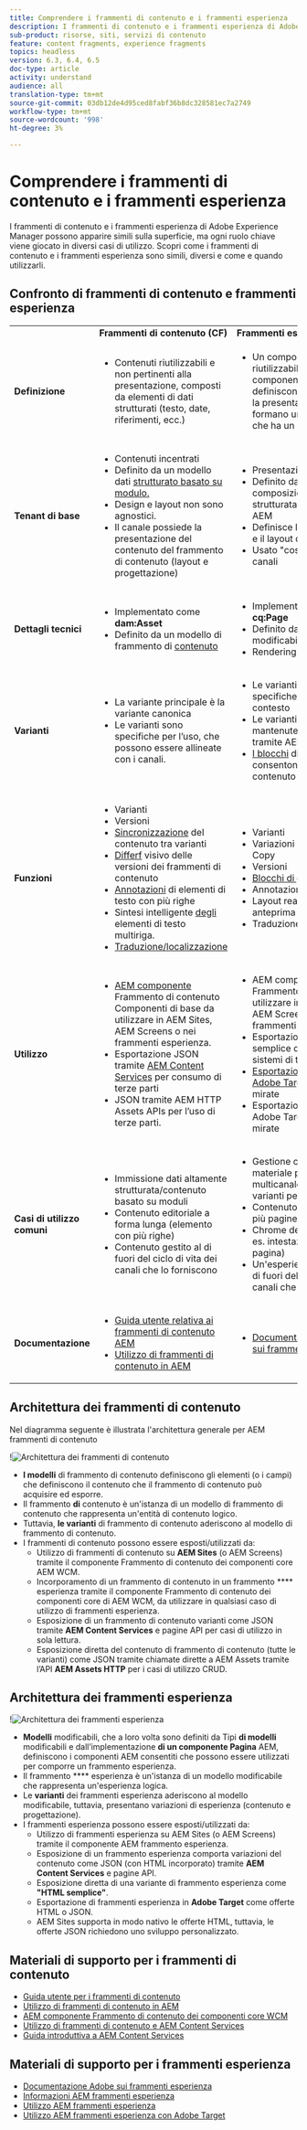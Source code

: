 ```yaml
---
title: Comprendere i frammenti di contenuto e i frammenti esperienza
description: I frammenti di contenuto e i frammenti esperienza di Adobe Experience Manager possono apparire simili sulla superficie, ma ogni ruolo chiave viene giocato in diversi casi di utilizzo. Scopri come i frammenti di contenuto e i frammenti esperienza sono simili, diversi e come e quando utilizzarli.
sub-product: risorse, siti, servizi di contenuto
feature: content fragments, experience fragments
topics: headless
version: 6.3, 6.4, 6.5
doc-type: article
activity: understand
audience: all
translation-type: tm+mt
source-git-commit: 03db12de4d95ced8fabf36b8dc328581ec7a2749
workflow-type: tm+mt
source-wordcount: '998'
ht-degree: 3%

---
```



# Comprendere i frammenti di contenuto e i frammenti esperienza

I frammenti di contenuto e i frammenti esperienza di Adobe Experience Manager possono apparire simili sulla superficie, ma ogni ruolo chiave viene giocato in diversi casi di utilizzo. Scopri come i frammenti di contenuto e i frammenti esperienza sono simili, diversi e come e quando utilizzarli.

## Confronto di frammenti di contenuto e frammenti esperienza

<table>
<tbody><tr><td><strong> </strong></td>
<td><strong>Frammenti di contenuto (CF)</strong></td>
<td><strong>Frammenti esperienza (XF)</strong></td>
</tr><tr><td><strong>Definizione</strong></td>
<td><ul>
<li>Contenuti <strong></strong>riutilizzabili e non pertinenti alla presentazione, composti da elementi di dati strutturati (testo, date, riferimenti, ecc.)</li>
</ul>
</td>
<td><ul>
<li>Un composito riutilizzabile di uno o più componenti AEM che definiscono il contenuto e la presentazione e che formano un' <strong>esperienza</strong> che ha un senso proprio</li>
</ul>
</td>
</tr><tr><td><strong>Tenant di base</strong></td>
<td><ul>
<li>Contenuti incentrati</li>
<li>Definito da un modello dati <a href="https://helpx.adobe.com/experience-manager/6-5/assets/using/content-fragments-models.html" target="_blank">strutturato basato su modulo.</a></li>
<li>Design e layout non sono agnostici.</li>
<li>Il canale possiede la presentazione del contenuto del frammento di contenuto (layout e progettazione)</li>
</ul>
</td>
<td><ul>
<li>Presentazione incentrata</li>
<li>Definito da una composizione non strutturata di componenti AEM</li>
<li>Definisce la progettazione e il layout del contenuto</li>
<li>Usato "così com'è" nei canali</li>
</ul>
</td>
</tr><tr><td><strong>Dettagli tecnici</strong></td>
<td><ul>
<li>Implementato come <strong>dam:Asset</strong></li>
<li>Definito da un modello di frammento di <a href="https://helpx.adobe.com/experience-manager/6-5/assets/using/content-fragments-models.html" target="_blank">contenuto</a></li>
</ul>
</td>
<td><ul>
<li>Implementato come <strong>cq:Page</strong></li>
<li>Definito da modelli modificabili</li>
<li>Rendering HTML nativo</li>
</ul>
</td>
</tr><tr><td><strong>Varianti</strong></td>
<td><ul>
<li>La variante principale è la variante canonica</li>
<li>Le varianti sono specifiche per l’uso, che possono essere allineate con i canali.</li>
</ul>
</td>
<td><ul>
<li>Le varianti sono specifiche per canale o contesto</li>
<li>Le varianti vengono mantenute sincronizzate tramite AEM Live Copy</li>
<li><a href="https://helpx.adobe.com/experience-manager/6-5/sites/authoring/using/experience-fragments.html#BuildingBlocks" target="_blank">I blocchi</a> di generazione consentono il riutilizzo del contenuto tra le varianti</li>
</ul>
</td>
</tr><tr><td><strong>Funzioni</strong></td>
<td><ul>
<li>Varianti</li>
<li>Versioni</li>
<li><a href="https://helpx.adobe.com/experience-manager/6-5/assets/using/content-fragments-variations.html#SynchronizingwithMaster" target="_blank">Sincronizzazione</a> del contenuto tra varianti</li>
<li><a href="https://helpx.adobe.com/experience-manager/6-5/assets/using/content-fragments-managing.html#ComparingFragmentVersions" target="_blank">Differf</a> visivo delle versioni dei frammenti di contenuto</li>
<li><a href="https://helpx.adobe.com/experience-manager/6-5/assets/using/content-fragments-variations.html#AnnotatingaContentFragment" target="_blank">Annotazioni</a> di elementi di testo con più righe</li>
<li>Sintesi intelligente <a href="https://helpx.adobe.com/experience-manager/6-5/assets/using/content-fragments-variations.html#SummarizingText" target="_blank">degli</a> elementi di testo multiriga.</li>
<li><a href="https://helpx.adobe.com/experience-manager/6-5/assets/using/creating-translation-projects-for-content-fragments.html" target="_blank">Traduzione/localizzazione</a></li>
</ul>
</td>
<td><ul>
<li>Varianti</li>
<li>Variazioni come Live Copy</li>
<li>Versioni</li>
<li><a href="https://helpx.adobe.com/experience-manager/6-5/sites/authoring/using/experience-fragments.html#BuildingBlocks" target="_blank">Blocchi di generazione</a></li>
<li>Annotazioni</li>
<li>Layout reattivo e anteprima</li>
<li>Traduzione/localizzazione</li>
</ul>
</td>
</tr><tr><td><strong>Utilizzo</strong></td>
<td><ul>
<li><a href="https://docs.adobe.com/content/help/en/experience-manager-core-components/using/components/content-fragment-component.html" target="_blank">AEM componente</a> Frammento di contenuto Componenti di base da utilizzare in  AEM Sites,  AEM Screens o nei frammenti esperienza.</li>
<li>Esportazione JSON tramite <a href="https://helpx.adobe.com/experience-manager/kt/sites/using/content-services-tutorial-use.html" target="_blank">AEM Content Services</a> per consumo di terze parti</li>
<li>JSON tramite AEM HTTP Assets APIs per l’uso di terze parti.</li>
</ul>
</td>
<td><ul>
<li>AEM componente Frammento esperienza da utilizzare in  AEM Sites,  AEM Screens o altri frammenti esperienza.</li>
<li>Esportazione come HTML <a href="https://helpx.adobe.com/experience-manager/6-5/sites/authoring/using/experience-fragments.html#ThePlainHTMLRendition" target="_blank"></a> semplice da usare in sistemi di terze parti</li>
<li><a href="https://helpx.adobe.com/experience-manager/6-5/sites/administering/using/experience-fragments-target.html" target="_blank">Esportazione HTML in  Adobe Target</a> per offerte mirate</li>
<li>Esportazione JSON in  Adobe Target per offerte mirate</li>
</ul>
</td>
</tr><tr><td><strong>Casi di utilizzo comuni</strong></td>
<td><ul>
<li>Immissione dati altamente strutturata/contenuto basato su moduli</li>
<li>Contenuto editoriale a forma lunga (elemento con più righe)</li>
<li>Contenuto gestito al di fuori del ciclo di vita dei canali che lo forniscono</li>
</ul>
</td>
<td><ul>
<li>Gestione centralizzata di materiale promozionale multicanale utilizzando varianti per canale.</li>
<li>Contenuto riutilizzato tra più pagine in un sito Web.</li>
<li>Chrome del sito Web (ad es. intestazione e piè di pagina)</li>
<li>Un'esperienza gestita al di fuori del ciclo di vita dei canali che la forniscono</li>
</ul>
</td>
</tr><tr><td><strong>Documentazione</strong></td>
<td><ul>
<li><a href="https://helpx.adobe.com/experience-manager/6-5/assets/user-guide.html?topic=/experience-manager/6-5/assets/morehelp/content-fragments.ug.js" target="_blank">Guida utente relativa ai frammenti di contenuto AEM</a></li>
<li><a href="https://helpx.adobe.com/experience-manager/kt/sites/using/content-fragments-feature-video-use.html" target="_blank">Utilizzo di frammenti di contenuto in AEM</a></li>
</ul>
</td>
<td><ul>
<li><a href="https://helpx.adobe.com/experience-manager/6-5/sites/authoring/using/experience-fragments.html" target="_blank">Documentazione  Adobe sui frammenti esperienza</a></li>
</ul>
</td>
</tr></tbody></table>

## Architettura dei frammenti di contenuto

Nel diagramma seguente è illustrata l&#39;architettura generale per AEM frammenti di contenuto

!![Architettura dei frammenti di contenuto](./assets/content-fragments-architecture.png)

+ **I modelli** di frammento di contenuto definiscono gli elementi (o i campi) che definiscono il contenuto che il frammento di contenuto può acquisire ed esporre.
+ Il frammento **di** contenuto è un&#39;istanza di un modello di frammento di contenuto che rappresenta un&#39;entità di contenuto logico.
+ Tuttavia, **le varianti** di frammento di contenuto aderiscono al modello di frammento di contenuto.
+ I frammenti di contenuto possono essere esposti/utilizzati da:
   + Utilizzo di frammenti di contenuto su **AEM Sites** (o  AEM Screens) tramite il componente Frammento di contenuto dei componenti core AEM WCM.
   + Incorporamento di un frammento di contenuto in un frammento **** esperienza tramite il componente Frammento di contenuto dei componenti core di AEM WCM, da utilizzare in qualsiasi caso di utilizzo di frammenti esperienza.
   + Esposizione di un frammento di contenuto varianti come JSON tramite **AEM Content Services** e pagine API per casi di utilizzo in sola lettura.
   + Esposizione diretta del contenuto di frammento di contenuto (tutte le varianti) come JSON tramite chiamate dirette a  AEM Assets tramite l’API **AEM Assets HTTP** per i casi di utilizzo CRUD.

## Architettura dei frammenti esperienza

!![Architettura dei frammenti esperienza](./assets/experience-fragments-architecture.png)

+ **Modelli** modificabili, che a loro volta sono definiti da Tipi **di modelli** modificabili e dall’implementazione **di un componente Pagina** AEM, definiscono i componenti AEM consentiti che possono essere utilizzati per comporre un frammento esperienza.
+ Il frammento **** esperienza è un&#39;istanza di un modello modificabile che rappresenta un&#39;esperienza logica.
+ Le **varianti** dei frammenti esperienza aderiscono al modello modificabile, tuttavia, presentano variazioni di esperienza (contenuto e progettazione).
+ I frammenti esperienza possono essere esposti/utilizzati da:
   + Utilizzo di frammenti esperienza su  AEM Sites (o  AEM Screens) tramite il componente AEM frammento esperienza.
   + Esposizione di un frammento esperienza comporta variazioni del contenuto come JSON (con HTML incorporato) tramite **AEM Content Services** e pagine API.
   + Esposizione diretta di una variante di frammento esperienza come **&quot;HTML semplice&quot;**.
   + Esportazione di frammenti esperienza in **Adobe Target** come offerte HTML o JSON.
   +  AEM Sites supporta in modo nativo le offerte HTML, tuttavia, le offerte JSON richiedono uno sviluppo personalizzato.

## Materiali di supporto per i frammenti di contenuto

+ [Guida utente per i frammenti di contenuto](https://helpx.adobe.com/experience-manager/6-5/assets/user-guide.html?topic=/experience-manager/6-5/assets/morehelp/content-fragments.ug.js)
+ [Utilizzo di frammenti di contenuto in AEM](https://helpx.adobe.com/experience-manager/kt/sites/using/content-fragments-feature-video-use.html)
+ [AEM componente Frammento di contenuto dei componenti core WCM](https://docs.adobe.com/content/help/en/experience-manager-core-components/using/components/content-fragment-component.html)
+ [Utilizzo di frammenti di contenuto e AEM Content Services](https://helpx.adobe.com/experience-manager/kt/sites/using/structured-fragments-content-services-feature-video-use.html)
+ [Guida introduttiva a AEM Content Services](https://helpx.adobe.com/experience-manager/kt/sites/using/content-services-tutorial-use.html)

## Materiali di supporto per i frammenti esperienza

+ [Documentazione  Adobe sui frammenti esperienza](https://helpx.adobe.com/experience-manager/6-5/sites/authoring/using/experience-fragments.html)
+ [Informazioni AEM frammenti esperienza](https://helpx.adobe.com/experience-manager/kt/sites/using/experience-fragments-feature-video-understand.html)
+ [Utilizzo AEM frammenti esperienza](https://helpx.adobe.com/experience-manager/kt/sites/using/experience-fragments-feature-video-use.html)
+ [Utilizzo AEM frammenti esperienza con  Adobe Target](https://medium.com/adobetech/experience-fragments-and-adobe-target-d8d74381b9b2)

